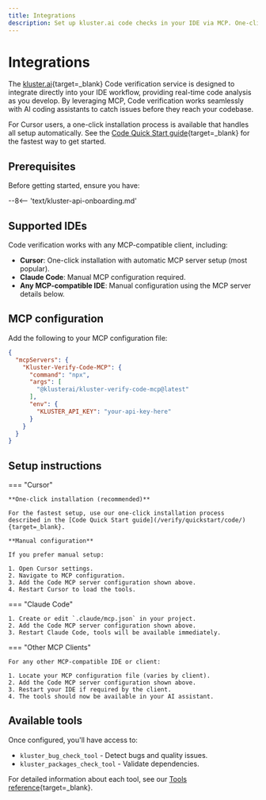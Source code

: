 ```yaml
---
title: Integrations
description: Set up kluster.ai code checks in your IDE via MCP. One-click install for Cursor, or manually configure Claude Code & other MCP-compatible tools.
---
```


# Integrations

The [kluster.ai](https://www.kluster.ai/){target=_blank} Code verification service is designed to integrate directly into your IDE workflow, providing real-time code analysis as you develop. By leveraging MCP, Code verification works seamlessly with AI coding assistants to catch issues before they reach your codebase.

For Cursor users, a one-click installation process is available that handles all setup automatically. See the [Code Quick Start guide](/verify/quickstart/code/){target=_blank} for the fastest way to get started.

## Prerequisites

Before getting started, ensure you have:

--8<-- 'text/kluster-api-onboarding.md'

## Supported IDEs

Code verification works with any MCP-compatible client, including:

- **Cursor**: One-click installation with automatic MCP server setup (most popular).
- **Claude Code**: Manual MCP configuration required.
- **Any MCP-compatible IDE**: Manual configuration using the MCP server details below.

## MCP configuration

Add the following to your MCP configuration file:

```json
{
  "mcpServers": {
    "Kluster-Verify-Code-MCP": {
      "command": "npx",
      "args": [
        "@klusterai/kluster-verify-code-mcp@latest"
      ],
      "env": {
        "KLUSTER_API_KEY": "your-api-key-here"
      }
    }
  }
}
```

## Setup instructions

=== "Cursor"

    **One-click installation (recommended)**
    
    For the fastest setup, use our one-click installation process described in the [Code Quick Start guide](/verify/quickstart/code/){target=_blank}.
    
    **Manual configuration**
    
    If you prefer manual setup:
    
    1. Open Cursor settings.
    2. Navigate to MCP configuration.
    3. Add the Code MCP server configuration shown above.
    4. Restart Cursor to load the tools.

=== "Claude Code"

    1. Create or edit `.claude/mcp.json` in your project.
    2. Add the Code MCP server configuration shown above.
    3. Restart Claude Code, tools will be available immediately.

=== "Other MCP Clients"

    For any other MCP-compatible IDE or client:
    
    1. Locate your MCP configuration file (varies by client).
    2. Add the Code MCP server configuration shown above.
    3. Restart your IDE if required by the client.
    4. The tools should now be available in your AI assistant.

## Available tools

Once configured, you'll have access to:

- `kluster_bug_check_tool` - Detect bugs and quality issues.
- `kluster_packages_check_tool` - Validate dependencies.

For detailed information about each tool, see our [Tools reference](/verify/code/tools/){target=_blank}.

